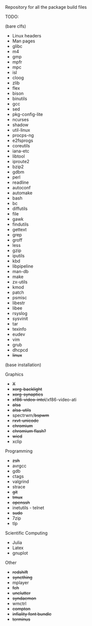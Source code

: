 Repository for all the package build files

TODO: 

(bare clfs)

* Linux headers
* Man pages
* glibc
* m4
* gmp
* mpfr
* mpc
* isl
* cloog
* zlib
* flex
* bison
* binutils
* gcc
* sed
* pkg-config-lite
* ncurses
* shadow
* util-linux
* procps-ng
* e2fsprogs
* coreutils
* iana-etc
* libtool
* iproute2
* bzip2
* gdbm
* perl
* readline
* autoconf
* automake
* bash
* bc
* diffutils
* file
* gawk
* findutils
* gettext
* grep
* groff
* less
* gzip
* iputils
* kbd
* libpipeline
* man-db
* make
* zx-utils
* kmod
* patch
* psmisc
* libestr
* libee
* rsyslog
* sysvinit
* tar
* texinfo
* eudev
* vim
* grub
* dhcpcd
* ~~linux~~

(base installation)

Graphics

* ~~X~~
* ~~xorg-backlight~~
* ~~xorg-synaptics~~
* ~~xf86-video-intel~~/xf86-video-ati
* ~~alsa~~
* ~~alsa-utils~~
* spectrwm/~~bspwm~~
* ~~rxvt-unicode~~
* ~~chromium~~
* ~~chromium flash?~~
* ~~wicd~~
* xclip

Programming

* ~~zsh~~
* avrgcc
* gdb
* ctags
* valgrind
* strace
* ~~git~~
* ~~tmux~~
* ~~openssh~~
* inetutils - telnet
* ~~sudo~~
* 7zip
* tlp

Scientific Computing

* Julia
* Latex
* gnuplot

Other

* ~~redshift~~
* ~~syncthing~~
* mplayer
* ~~feh~~
* ~~unclutter~~
* ~~syndaemon~~
* wmctrl
* ~~compton~~
* ~~infiality font bundle~~
* ~~terminus~~